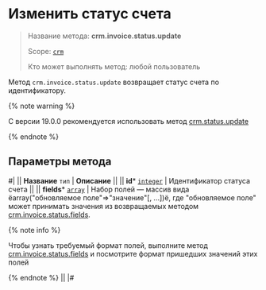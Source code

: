 # Изменить статус счета

> Название метода: **crm.invoice.status.update**
>
> Scope: [`crm`](../../../scopes/permissions.md)
>
> Кто может выполнять метод: любой пользователь

Метод `crm.invoice.status.update` возвращает статус счета по идентификатору.

{% note warning %}

С версии 19.0.0 рекомендуется использовать метод [crm.status.update](../../../crm/status/crm-status-update.md)

{% endnote %}

## Параметры метода

#|
|| **Название**
`тип` | **Описание** ||
|| **id***
[`integer`](../../../data-types.md) | Идентификатор статуса счета ||
|| **fields***
[`array`](../../data-types.md) | Набор полей — массив вида ёarray("обновляемое поле"=>"значение"[, ...])ё, где "обновляемое поле" может принимать значения из возвращаемых методом [crm.invoice.status.fields](./crm-invoice-status-fields.md). 

{% note info %}

Чтобы узнать требуемый формат полей, выполните метод [crm.invoice.status.fields](./crm-invoice-status-fields.md) и посмотрите формат пришедших значений этих полей 

{% endnote %}
||
|#